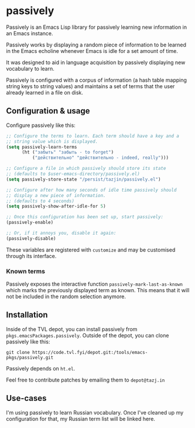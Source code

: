 <!-- SPDX-License-Identifier: MIT -->
passively
=========

Passively is an Emacs Lisp library for passively learning new
information in an Emacs instance.

Passively works by displaying a random piece of information to be
learned in the Emacs echoline whenever Emacs is idle for a set amount
of time.

It was designed to aid in language acquisition by passively displaying
new vocabulary to learn.

Passively is configured with a corpus of information (a hash table
mapping string keys to string values) and maintains a set of terms
that the user already learned in a file on disk.

## Configuration & usage

Configure passively like this:

```lisp
;; Configure the terms to learn. Each term should have a key and a
;; string value which is displayed.
(setq passively-learn-terms
      (ht ("забыть" "забыть - to forget")
          ("действительно" "действительно - indeed, really")))

;; Configure a file in which passively should store its state
;; (defaults to $user-emacs-directory/passively.el)
(setq passively-store-state "/persist/tazjin/passively.el")

;; Configure after how many seconds of idle time passively should
;; display a new piece of information.
;; (defaults to 4 seconds)
(setq passively-show-after-idle-for 5)

;; Once this configuration has been set up, start passively:
(passively-enable)

;; Or, if it annoys you, disable it again:
(passively-disable)
```

These variables are registered with `customize` and may be customised
through its interface.

### Known terms

Passively exposes the interactive function
`passively-mark-last-as-known` which marks the previously displayed
term as known. This means that it will not be included in the random
selection anymore.

## Installation

Inside of the TVL depot, you can install passively from
`pkgs.emacsPackages.passively`. Outside of the depot, you can clone
passively like this:

    git clone https://code.tvl.fyi/depot.git:/tools/emacs-pkgs/passively.git

Passively depends on `ht.el`.

Feel free to contribute patches by emailing them to `depot@tazj.in`

## Use-cases

I'm using passively to learn Russian vocabulary. Once I've cleaned up
my configuration for that, my Russian term list will be linked here.
